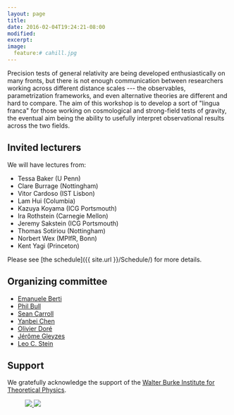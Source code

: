 ```yaml
---
layout: page
title:
date: 2016-02-04T19:24:21-08:00
modified:
excerpt:
image:
  feature:# cahill.jpg
---
```


Precision tests of general relativity are being developed
enthusiastically on many fronts, but there is not enough communication
between researchers working across different distance scales --- the
observables, parametrization frameworks, and even alternative theories
are different and hard to compare. The aim of this workshop is to
develop a sort of "lingua franca" for those working on cosmological
and strong-field tests of gravity, the eventual aim being the ability
to usefully interpret observational results across the two fields.

## Invited lecturers

We will have lectures from:

* Tessa Baker (U Penn)
* Clare Burrage (Nottingham)
* Vitor Cardoso (IST Lisbon)
* Lam Hui (Columbia)
* Kazuya Koyama (ICG Portsmouth)
* Ira Rothstein (Carnegie Mellon)
* Jeremy Sakstein (ICG Portsmouth)
* Thomas Sotiriou (Nottingham)
* Norbert Wex (MPIfR, Bonn)
* Kent Yagi (Princeton)

Please see [the schedule]({{ site.url }}/Schedule/) for more details.

## Organizing committee

* [Emanuele Berti](http://www.phy.olemiss.edu/~berti/)
* [Phil Bull](http://philbull.com/)
* [Sean Carroll](http://www.preposterousuniverse.com/)
* [Yanbei Chen](http://www.tapir.caltech.edu/~yanbei/)
* [Olivier Doré](http://olivierdore.net/)
* [Jérôme Gleyzes](https://science.jpl.nasa.gov/people/Gleyzes/)
* [Leo C. Stein](https://duetosymmetry.com/)

## Support

We gratefully acknowledge the support of the [Walter Burke Institute for Theoretical Physics](https://burkeinstitute.caltech.edu/).

<figure class="half">
<a href="https://burkeinstitute.caltech.edu/">
<img src="{{ site.url }}/images/burke_institute_logo.png" />
</a>
<a href="https://www.caltech.edu/">
<img src="{{ site.url }}/images/Caltech_LOGO-Orange_RGB.png" />
</a>
</figure>
